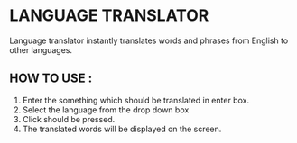 # LANGUAGE TRANSLATOR
Language translator instantly translates words and  phrases from English to  other languages.


## HOW TO USE :
1. Enter the something which should be translated in enter box.
2. Select the language from the drop down box
3. Click should be pressed.
4. The translated words will be displayed on the screen. 

